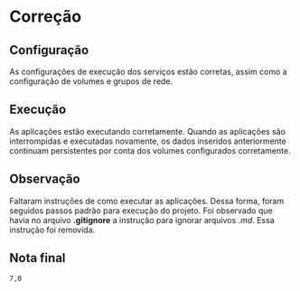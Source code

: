 # Correção

## Configuração

As configurações de execução dos serviços estão corretas, assim como a configuração de volumes e grupos de rede.

## Execução

As aplicações estão executando corretamente.
Quando as aplicações são interrompidas e executadas novamente, os dados inseridos anteriormente continuam persistentes por conta dos volumes configurados corretamente.

## Observação

Faltaram instruções de como executar as aplicações. Dessa forma, foram seguidos passos padrão para execução do projeto.
Foi observado que havia no arquivo **.gitignore** a instrução para ignorar arquivos *.md*. Essa instrução foi removida.

## Nota final

`7,0`
